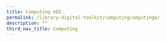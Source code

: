 ```yaml
---
title: Computing eEE
permalink: /library-digital-toolkit/computing/omputinge/
description: ""
third_nav_title: Computing
---
```

